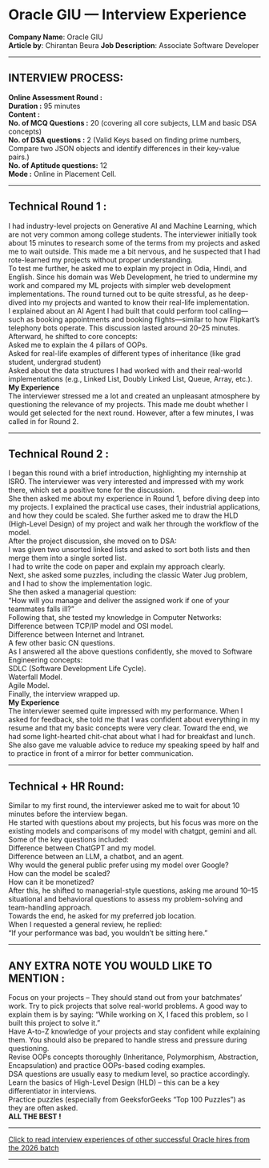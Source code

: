 # Oracle GIU — Interview Experience

**Company Name**: Oracle GIU  
**Article by**: Chirantan Beura
**Job Description**: Associate Software Developer

---

## INTERVIEW PROCESS:

**Online Assessment Round :**  
	**Duration :** 95 minutes  
**Content :**  
	**No. of MCQ Questions :** 20 (covering all core subjects, LLM and basic DSA concepts)  
	**No. of DSA questions :** 2 (Valid Keys based on finding prime numbers, Compare two JSON objects and identify differences in their key-value pairs.)  
	**No. of Aptitude questions:** 12  
**Mode :** Online in Placement Cell.

---

## Technical Round 1 :

I had industry-level projects on Generative AI and Machine Learning, which are not very common among college students. The interviewer initially took about 15 minutes to research some of the terms from my projects and asked me to wait outside. This made me a bit nervous, and he suspected that I had rote-learned my projects without proper understanding.  
To test me further, he asked me to explain my project in Odia, Hindi, and English. Since his domain was Web Development, he tried to undermine my work and compared my ML projects with simpler web development implementations. The round turned out to be quite stressful, as he deep-dived into my projects and wanted to know their real-life implementation.  
I explained about an AI Agent I had built that could perform tool calling—such as booking appointments and booking flights—similar to how Flipkart’s telephony bots operate. This discussion lasted around 20–25 minutes.  
Afterward, he shifted to core concepts:  
Asked me to explain the 4 pillars of OOPs.  
Asked for real-life examples of different types of inheritance (like grad student, undergrad student)  
Asked about the data structures I had worked with and their real-world implementations (e.g., Linked List, Doubly Linked List, Queue, Array, etc.).  
**My Experience**  
The interviewer stressed me a lot and created an unpleasant atmosphere by questioning the relevance of my projects. This made me doubt whether I would get selected for the next round. However, after a few minutes, I was called in for Round 2.

---

## Technical Round 2 :

I began this round with a brief introduction, highlighting my internship at ISRO. The interviewer was very interested and impressed with my work there, which set a positive tone for the discussion.  
She then asked me about my experience in Round 1, before diving deep into my projects. I explained the practical use cases, their industrial applications, and how they could be scaled. She further asked me to draw the HLD (High-Level Design) of my project and walk her through the workflow of the model.  
After the project discussion, she moved on to DSA:  
I was given two unsorted linked lists and asked to sort both lists and then merge them into a single sorted list.  
I had to write the code on paper and explain my approach clearly.  
Next, she asked some puzzles, including the classic Water Jug problem, and I had to show the implementation logic.  
She then asked a managerial question:  
“How will you manage and deliver the assigned work if one of your teammates falls ill?”  
Following that, she tested my knowledge in Computer Networks:  
Difference between TCP/IP model and OSI model.  
Difference between Internet and Intranet.  
A few other basic CN questions.  
As I answered all the above questions confidently, she moved to Software Engineering concepts:  
SDLC (Software Development Life Cycle).  
Waterfall Model.  
Agile Model.  
Finally, the interview wrapped up.  
**My Experience**  
The interviewer seemed quite impressed with my performance. When I asked for feedback, she told me that I was confident about everything in my resume and that my basic concepts were very clear. Toward the end, we had some light-hearted chit-chat about what I had for breakfast and lunch. She also gave me valuable advice to reduce my speaking speed by half and to practice in front of a mirror for better communication.

---

## Technical + HR Round:

Similar to my first round, the interviewer asked me to wait for about 10 minutes before the interview began.  
He started with questions about my projects, but his focus was more on the existing models and comparisons of my model with chatgpt, gemini and all. Some of the key questions included:  
Difference between ChatGPT and my model.  
Difference between an LLM, a chatbot, and an agent.  
Why would the general public prefer using my model over Google?  
How can the model be scaled?  
How can it be monetized?  
After this, he shifted to managerial-style questions, asking me around 10–15 situational and behavioral questions to assess my problem-solving and team-handling approach.  
Towards the end, he asked for my preferred job location.  
When I requested a general review, he replied:  
“If your performance was bad, you wouldn’t be sitting here.”

---

## ANY EXTRA NOTE YOU WOULD LIKE TO MENTION :

Focus on your projects – They should stand out from your batchmates’ work. Try to pick projects that solve real-world problems. A good way to explain them is by saying: “While working on X, I faced this problem, so I built this project to solve it.”  
Have A-to-Z knowledge of your projects and stay confident while explaining them. You should also be prepared to handle stress and pressure during questioning.  
Revise OOPs concepts thoroughly (Inheritance, Polymorphism, Abstraction, Encapsulation) and practice OOPs-based coding examples.  
DSA questions are usually easy to medium level, so practice accordingly.  
Learn the basics of High-Level Design (HLD) – this can be a key differentiator in interviews.  
Practice puzzles (especially from GeeksforGeeks “Top 100 Puzzles”) as they are often asked.  
**ALL THE BEST !**

---

[Click to read interview experiences of other successful Oracle hires from the 2026 batch](https://drive.google.com/drive/folders/1evihNK52Hs6f972nDezXSBdEqKBiaXSh?usp=drive_link)

---